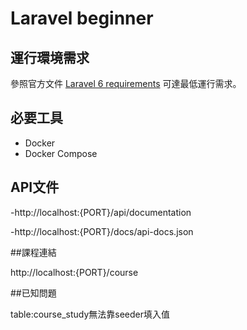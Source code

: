 # Laravel beginner

## 運行環境需求

參照官方文件 [Laravel 6 requirements](https://laravel.com/docs/6.x#server-requirements) 可達最低運行需求。

## 必要工具

- Docker
- Docker Compose

## API文件

-http://localhost:{PORT}/api/documentation

-http://localhost:{PORT}/docs/api-docs.json

##課程連結

http://localhost:{PORT}/course

##已知問題

table:course_study無法靠seeder填入值

